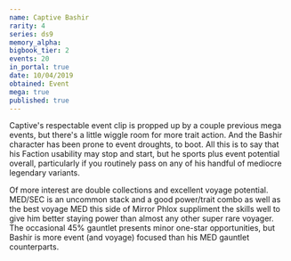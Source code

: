 ```yaml
---
name: Captive Bashir
rarity: 4
series: ds9
memory_alpha:
bigbook_tier: 2
events: 20
in_portal: true
date: 10/04/2019
obtained: Event
mega: true
published: true
---
```


Captive's respectable event clip is propped up by a couple previous mega events, but there's a little wiggle room for more trait action. And the Bashir character has been prone to event droughts, to boot. All this is to say that his Faction usability may stop and start, but he sports plus event potential overall, particularly if you routinely pass on any of his handful of mediocre legendary variants.

Of more interest are double collections and excellent voyage potential. MED/SEC is an uncommon stack and a good power/trait combo as well as the best voyage MED this side of Mirror Phlox suppliment the skills well to give him better staying power than almost any other super rare voyager. The occasional 45% gauntlet presents minor one-star opportunities, but Bashir is more event (and voyage) focused than his MED gauntlet counterparts.
